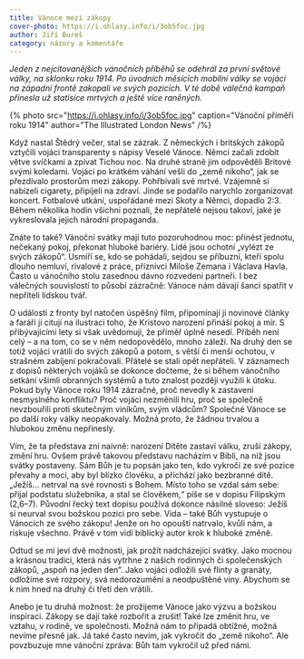 ```yaml
---
title: Vánoce mezi zákopy
cover-photo: https://i.ohlasy.info/i/3ob5foc.jpg
author: Jiří Bureš
category: názory a komentáře
---
```


*Jeden z nejcitovanějších vánočních příběhů se odehrál za první světové války, na sklonku roku 1914. Po úvodních měsících mobilní války se vojáci na západní frontě zakopali ve svých pozicích. V té době válečná kampaň přinesla už statisíce mrtvých a ještě více raněných.*

{% photo src="https://i.ohlasy.info/i/3ob5foc.jpg" caption="Vánoční příměří roku 1914" author="The Illustrated London News" /%}

Když nastal Štědrý večer, stal se zázrak. Z německých i britských zákopů vztyčili vojáci transparenty s nápisy Veselé Vánoce. Němci začali zdobit větve svíčkami a zpívat Tichou noc. Na druhé straně jim odpověděli Britové svými koledami. Vojáci po krátkém váhání vešli do „země nikoho“, jak se přezdívalo prostorům mezi zákopy. Pohřbívali své mrtvé. Vzájemně si nabízeli cigarety, připíjeli na zdraví. Jinde se podařilo narychlo zorganizovat koncert. Fotbalové utkání, uspořádané mezi Skoty a Němci, dopadlo 2:3. Během několika hodin všichni poznali, že nepřátelé nejsou takoví, jaké je vykreslovala jejich národní propaganda.

Znáte to také? Vánoční svátky mají tuto pozoruhodnou moc: přinést jednotu, nečekaný pokoj, překonat hluboké bariéry. Lidé jsou ochotní „vylézt ze svých zákopů“. Usmíří se, kdo se pohádali, sejdou se příbuzní, kteří spolu dlouho nemluví, rivalové z práce, příznivci Miloše Zemana i Václava Havla. Často u vánočního stolu zasednou dávno rozvedení partneři. I bez válečných souvislostí to působí zázračně: Vánoce nám dávají šanci spatřit v nepříteli lidskou tvář.

O události z  fronty byl natočen úspěšný film, připomínají ji novinové články a faráři ji citují na ilustraci toho, že Kristovo narození přináší pokoj a mír.  S přibývajícími lety si však uvědomuji, že příměř úplně nesedí. Příběh není celý – a na tom, co se v něm nedopovědělo, mnoho záleží. Na druhý den se totiž vojáci vrátili do svých zákopů a potom, s větší či menší ochotou, v strašném zabíjení pokračovali. Přátelé se stali opět nepřáteli. V záznamech z dopisů některých vojáků se dokonce dočteme, že si během vánočního setkání všimli obranných systémů a tuto znalost později využili k útoku. Pokud byly Vánoce roku 1914 zázračné, proč nevedly k zastavení nesmyslného konfliktu? Proč vojáci nezměnili hru, proč se společně nevzbouřili proti skutečným viníkům, svým vládcům? Společné Vánoce se po další roky války neopakovaly. Možná proto, že žádnou trvalou a hlubokou změnu nepřinesly.

Vím, že ta představa zní naivně: narození Dítěte zastaví válku, zruší zákopy, změní hru. Ovšem právě takovou představu nacházím v Bibli, na níž jsou svátky postaveny. Sám Bůh je tu popsán jako ten, kdo vykročí ze své pozice převahy a moci, aby byl blízko člověku, a přichází jako bezbranné dítě. „Ježíš… netrval na své rovnosti s Bohem. Místo toho se vzdal sám sebe: přijal podstatu služebníka, a stal se člověkem,“ píše se v dopisu Filipským (2,6–7). Původní řecký text dopisu používá dokonce násilné sloveso: Ježíš si neurval svou božskou pozici pro sebe. Vida – také Bůh vystupuje o Vánocích ze svého zákopu! Jenže on ho opouští natrvalo, kvůli nám, a riskuje všechno. Právě v tom vidí biblický autor krok k hluboké změně. 

Odtud se mi jeví dvě možnosti, jak prožít nadcházející svátky. Jako mocnou a krásnou tradici, která nás vytrhne z našich rodinných či společenských zákopů, „aspoň na jeden den“. Jako vojáci odložili své flinty a granáty, odložíme své rozpory, svá nedorozumění a neodpuštěné viny. Abychom se k nim hned na druhý či třetí den vrátili.

Anebo je tu druhá možnost: že prožijeme Vánoce jako výzvu a božskou inspiraci. Zákopy se dají také rozbořit a zrušit! Také lze změnit hru, ve vztahu, v rodině, ve společnosti. Možná nám to připadá obtížné, možná nevíme přesně jak. Já také často nevím, jak vykročit do „země nikoho“. Ale povzbuzuje mne vánoční zpráva: Bůh tam vykročil už před námi.
